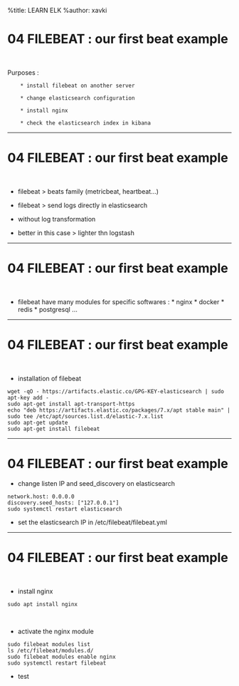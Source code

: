 %title: LEARN ELK
%author: xavki

# 04 FILEBEAT : our first beat example

<br>

Purposes :

		* install filebeat on another server

		* change elasticsearch configuration

		* install nginx

		* check the elasticsearch index in kibana

------------------------------------------------------------------

# 04 FILEBEAT : our first beat example


<br>

* filebeat > beats family (metricbeat, heartbeat...)

* filebeat > send logs directly in elasticsearch

* without log transformation

* better in this case > lighter thn logstash

------------------------------------------------------------------

# 04 FILEBEAT : our first beat example


<br>

* filebeat have many modules for specific softwares :
		* nginx
		* docker
		* redis
		* postgresql
		...

------------------------------------------------------------------

# 04 FILEBEAT : our first beat example


<br>

* installation of filebeat

```
wget -qO - https://artifacts.elastic.co/GPG-KEY-elasticsearch | sudo apt-key add -
sudo apt-get install apt-transport-https
echo "deb https://artifacts.elastic.co/packages/7.x/apt stable main" | sudo tee /etc/apt/sources.list.d/elastic-7.x.list
sudo apt-get update
sudo apt-get install filebeat
```

------------------------------------------------------------------

# 04 FILEBEAT : our first beat example


* change listen IP and seed_discovery on elasticsearch

```
network.host: 0.0.0.0
discovery.seed_hosts: ["127.0.0.1"]
sudo systemctl restart elasticsearch
```

* set the elasticsearch IP in /etc/filebeat/filebeat.yml

------------------------------------------------------------------

# 04 FILEBEAT : our first beat example


<br>

* install nginx

```
sudo apt install nginx
```

<br>

* activate the nginx module

```
sudo filebeat modules list
ls /etc/filebeat/modules.d/
sudo filebeat modules enable nginx
sudo systemctl restart filebeat
```

* test
